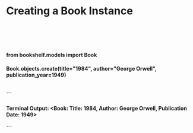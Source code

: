 <h1>Creating a Book Instance<h1>
<br>
<h4>from bookshelf.models import Book<h4>
<h4>Book.objects.create(title="1984", author="George Orwell", publication_year=1949)<h4>
<br>
```<h4>Terminal Output: &ltBook:  Title: 1984, Author: George Orwell, Publication Date: 1949&gt<h4>```
